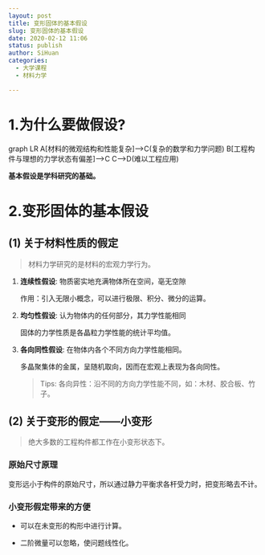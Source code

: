 ```yaml
---
layout: post
title: 变形固体的基本假设 
slug: 变形固体的基本假设
date: 2020-02-12 11:06
status: publish
author: SiHuan
categories: 
  - 大学课程
  - 材料力学

---
```


<script src="mermaid.min.js"></script> <script>mermaid.initialize({startOnLoad:true});</script>

# 1.为什么要做假设?

<div class = "mermaid">
graph LR
A[材料的微观结构和性能复杂]-->C(复杂的数学和力学问题)
B[工程构件与理想的力学状态有偏差]-->C
C-->D(难以工程应用)
</div>


**基本假设是学科研究的基础。**



# 2.变形固体的基本假设

## (1) 关于材料性质的假定

> 材料力学研究的是材料的宏观力学行为。

1. **连续性假设**: 物质密实地充满物体所在空间，亳无空隙

   作用：引入无限小概念，可以进行极限、积分、微分的运算。

2. **均匀性假设**: 认为物体内的任何部分，其力学性能相同

   固体的力学性质是各晶粒力学性能的统计平均值。

3. **各向同性假设**: 在物体内各个不同方向力学性能相同。

   多晶聚集体的金属，呈随机取向，因而在宏观上表现为各向同性。

   > Tips: 各向异性：沿不同的方向力学性能不同，如：木材、胶合板、竹子。

## (2) 关于变形的假定——小变形

> 绝大多数的工程构件都工作在小变形状态下。

### 原始尺寸原理

变形远小于构件的原始尺寸，所以通过静力平衡求各杆受力时，把变形略去不计。

### 小变形假定带来的方便

- 可以在未变形的构形中进行计算。

- 二阶微量可以忽略，使问题线性化。

